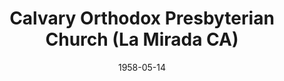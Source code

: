 ---
date: &id001 1958-05-14
end_date: null
location:
  address: 12206 La Mirada Boulevard
  city: La Mirada
  state: CA
minister:
- end: 1965-01-01
  name: Dwight Poundstone
  start: 1958-05-14
  type: Pastor
- end: 1969-01-01
  name: Eugene Saltzen
  start: 1966-01-01
  type: Pastor
- end: 1979-01-01
  name: Kent Hinkson
  start: 1970-01-01
  type: Pastor
- end: 1998-01-01
  name: Jay Fluck
  start: 1980-01-01
  type: Pastor
- end: 2011-01-01
  name: Donald Buchanan
  start: 1999-01-01
  type: Pastor
- end: null
  name: M. Austin Britton
  start: 2012-01-01
  type: Pastor
- end: 2000-01-01
  name: Nicholas Ganas
  start: 1995-01-01
  type: Associate Pastor
- end: 2007-01-01
  name: Robert G. Herrmann
  start: 2001-01-01
  type: Associate Pastor
ministers:
- Dwight Poundstone
- Eugene Saltzen
- Kent Hinkson
- Jay Fluck
- Donald Buchanan
- M. Austin Britton
- Nicholas Ganas
- Robert G. Herrmann
name: Calvary Orthodox Presbyterian Church
names:
- end: null
  name: Calvary Orthodox Presbyterian Church
  start: 1958-05-14
origination_date: *id001
raw_data: 'California

  La Mirada


  Calvary Orthodox Presbyterian Church  (May 14, 1958- )

  12206 La Mirada Boulevard

  Pastors: Dwight Poundstone, 1958-65

  Eugene Saltzen, 1966-69

  Kent Hinkson, 1970-79

  Jay Fluck, 1980-98

  Donald Buchanan, 1999-2017

  M. Austin Britton, 2012-

  Assoc. Pastors: Nicholas Ganas, 1995-2000

  Robert G. Herrmann, 2001-7

  '
received_from: null
states:
- CA
status:
  active: true
  end_date: null
  reason: null
  received_from: null
  withdrawal_to: null
title: Calvary Orthodox Presbyterian Church (La Mirada CA)
year_established:
- 1958

---